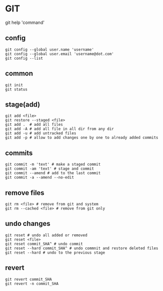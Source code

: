 # GIT

git help 'command'

## config

```git
git config --global user.name 'username'
git config --global user.email 'username@dot.com'
git config --list
```

## common

```git
git init
git status
```

## stage(add)

```git
git add <file>
git restore --staged <file>
git add .  # add all files
git add -A # add all file in all dir from any dir
git add -u # add untracked files
git add -p # allow to add changes one by one to already added commits
```

## commits

```git
git commit -m 'text' # make a staged commit
git commit -am 'text' # stage and commit
git commit --amend # add to the last commit
git commit -a --amend --no-edit
```

## remove files

```git
git rm <file> # remove from git and system
git rm --cached <file> # remove from git only
```

## undo changes

```git
git reset # undo all added or removed
git reset <file>
git reset commit_SHA^ # undo commit
git reset --hard commit_SHA^ # undo commnit and restore deleted files
git reset --hard # undo to the previous stage
```

## revert

```git
git revert commit_SHA
git revert -n commit_SHA
```


<!-- git remote add origin 'git url'
git push -u origin master

git pull
git checkout -b [name_of_your_new_branch]
git push remote [name_of_your_new_branch]

git branch -a

git remote add [name_of_your_remote] [name_of_your_new_branch] -->
